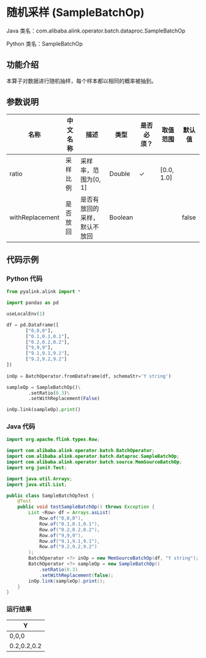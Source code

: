 # 随机采样 (SampleBatchOp)
Java 类名：com.alibaba.alink.operator.batch.dataproc.SampleBatchOp

Python 类名：SampleBatchOp


## 功能介绍
本算子对数据进行随机抽样，每个样本都以相同的概率被抽到。

## 参数说明

| 名称 | 中文名称 | 描述 | 类型 | 是否必须？ | 取值范围 | 默认值 |
| --- | --- | --- | --- | --- | --- | --- |
| ratio | 采样比例 | 采样率，范围为[0, 1] | Double | ✓ | [0.0, 1.0] |  |
| withReplacement | 是否放回 | 是否有放回的采样，默认不放回 | Boolean |  |  | false |



## 代码示例
### Python 代码
```python
from pyalink.alink import *

import pandas as pd

useLocalEnv(1)

df = pd.DataFrame([
       ["0,0,0"],
       ["0.1,0.1,0.1"],
       ["0.2,0.2,0.2"],
       ["9,9,9"],
       ["9.1,9.1,9.1"],
       ["9.2,9.2,9.2"]
])
     
inOp = BatchOperator.fromDataframe(df, schemaStr='Y string')

sampleOp = SampleBatchOp()\
        .setRatio(0.3)\
        .setWithReplacement(False)

inOp.link(sampleOp).print()
```
### Java 代码
```java
import org.apache.flink.types.Row;

import com.alibaba.alink.operator.batch.BatchOperator;
import com.alibaba.alink.operator.batch.dataproc.SampleBatchOp;
import com.alibaba.alink.operator.batch.source.MemSourceBatchOp;
import org.junit.Test;

import java.util.Arrays;
import java.util.List;

public class SampleBatchOpTest {
	@Test
	public void testSampleBatchOp() throws Exception {
		List <Row> df = Arrays.asList(
			Row.of("0,0,0"),
			Row.of("0.1,0.1,0.1"),
			Row.of("0.2,0.2,0.2"),
			Row.of("9,9,9"),
			Row.of("9.1,9.1,9.1"),
			Row.of("9.2,9.2,9.2")
		);
		BatchOperator <?> inOp = new MemSourceBatchOp(df, "Y string");
		BatchOperator <?> sampleOp = new SampleBatchOp()
			.setRatio(0.3)
			.setWithReplacement(false);
		inOp.link(sampleOp).print();
	}
}
```
### 运行结果

|Y|
|---|
|0,0,0|
|0.2,0.2,0.2|



